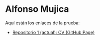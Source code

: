 # Alfonso Mujica

Aquí están los enlaces de la prueba:

- [Repositorio 1 (actual): CV (GitHub Page) ](https://alfonsomujicas.github.io/Desafio_latam_prueba_modulo1/)
